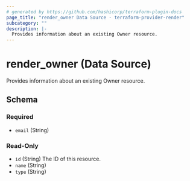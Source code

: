 ```yaml
---
# generated by https://github.com/hashicorp/terraform-plugin-docs
page_title: "render_owner Data Source - terraform-provider-render"
subcategory: ""
description: |-
  Provides information about an existing Owner resource.
---
```


# render_owner (Data Source)

Provides information about an existing Owner resource.



<!-- schema generated by tfplugindocs -->
## Schema

### Required

- `email` (String)

### Read-Only

- `id` (String) The ID of this resource.
- `name` (String)
- `type` (String)


